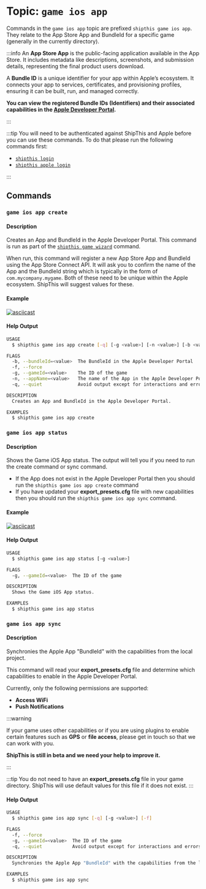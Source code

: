 # Topic: `game ios app`

Commands in the `game ios app` topic are prefixed `shipthis game ios app`. They relate to the App Store App and BundleId for a specific game (generally in the currently directory).

:::info
An **App Store App** is the public-facing application available in the App Store. It includes metadata like descriptions, screenshots, and submission details, representing the final product users download.

A **Bundle ID** is a unique identifier for your app within Apple’s ecosystem. It connects your app to services, certificates, and provisioning profiles, ensuring it can be built, run, and managed correctly.

**You can view the registered Bundle IDs (Identifiers) and their associated capabilities in the [Apple Developer Portal](https://developer.apple.com/account/resources/identifiers/list).**

:::

:::tip
You will need to be authenticated against ShipThis and Apple before you can use
these commands. To do that please run the following commands first:

- [`shipthis login`](/docs/reference/login)
- [`shipthis apple login`](/docs/reference/apple/login)

:::

## Commands

### `game ios app create`

#### Description

Creates an App and BundleId in the Apple Developer Portal. This command is run
as part of the [`shipthis game wizard`](/docs/reference/game/wizard) command.

When run, this command will register a new App Store App and BundleId using the App
Store Connect API. It will ask you to confirm the name of the App and the BundleId
string which is typically in the form of `com.mycompany.mygame`. Both of these need
to be unique within the Apple ecosystem. ShipThis will suggest values for these.

#### Example

[![asciicast](https://asciinema.org/a/xc5B3aQjSDU3ErUjyi2oAYUvG.svg)](https://asciinema.org/a/xc5B3aQjSDU3ErUjyi2oAYUvG#shipthis-col120row32)

#### Help Output

```bash
USAGE
  $ shipthis game ios app create [-q] [-g <value>] [-n <value>] [-b <value>] [-f]

FLAGS
  -b, --bundleId=<value>  The BundleId in the Apple Developer Portal
  -f, --force
  -g, --gameId=<value>    The ID of the game
  -n, --appName=<value>   The name of the App in the Apple Developer Portal
  -q, --quiet             Avoid output except for interactions and errors

DESCRIPTION
  Creates an App and BundleId in the Apple Developer Portal.

EXAMPLES
  $ shipthis game ios app create
```

### `game ios app status`

#### Description

Shows the Game iOS App status. The output will tell you if you need to run the
create command or sync command.

- If the App does not exist in the Apple Developer Portal then you should run the
 `shipthis game ios app create` command
- If you have updated your **export_presets.cfg** file with new capabilities then
 you should run the `shipthis game ios app sync` command.

#### Example

[![asciicast](https://asciinema.org/a/XbQ1iKf1W021xOF5hupAAadhA.svg)](https://asciinema.org/a/XbQ1iKf1W021xOF5hupAAadhA#shipthis-col120row32)

#### Help Output

```bash
USAGE
  $ shipthis game ios app status [-g <value>]

FLAGS
  -g, --gameId=<value>  The ID of the game

DESCRIPTION
  Shows the Game iOS App status.

EXAMPLES
  $ shipthis game ios app status
```

### `game ios app sync`

#### Description

Synchronies the Apple App &#34;BundleId&#34; with the capabilities from the local project.

This command will read your **export_presets.cfg** file and determine which capabilities
to enable in the Apple Developer Portal.

Currently, only the following permissions are supported:

- **Access WiFi**
- **Push Notifications**

:::warning

If your game uses other capabilities or if you are using plugins to enable certain
features such as **GPS** or **file access**, please get in touch so that we can work with you.

**ShipThis is still in beta and we need your help to improve it.**

:::

:::tip
You do not need to have an **export_presets.cfg** file in your game directory.
ShipThis will use default values for this file if it does not exist.
:::


#### Help Output

```bash
USAGE
  $ shipthis game ios app sync [-q] [-g <value>] [-f]

FLAGS
  -f, --force
  -g, --gameId=<value>  The ID of the game
  -q, --quiet           Avoid output except for interactions and errors

DESCRIPTION
  Synchronies the Apple App "BundleId" with the capabilities from the local project.

EXAMPLES
  $ shipthis game ios app sync
```
